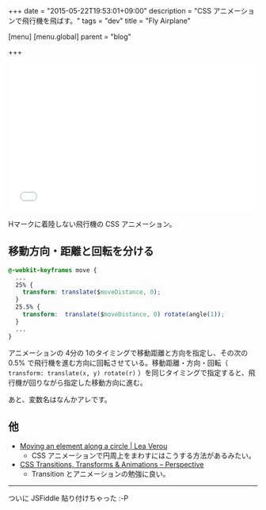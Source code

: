 +++
date = "2015-05-22T19:53:01+09:00"
description = "CSS アニメーションで飛行機を飛ばす。"
tags = "dev"
title = "Fly Airplane"

[menu]
  [menu.global]
    parent = "blog"

+++

<iframe width="100%" height="300" src="//jsfiddle.net/thleap/q1m0r1w3/7/embedded/result%2Ccss/" allowfullscreen="allowfullscreen" frameborder="0"></iframe>

Hマークに着陸しない飛行機の CSS アニメーション。

## 移動方向・距離と回転を分ける
```css
@-webkit-keyframes move {
  ...
  25% {
    transform: translate($moveDistance, 0);
  }
  25.5% {
    transform:  translate($moveDistance, 0) rotate(angle(1));
  }
  ...
}
```

アニメーションの 4分の 1のタイミングで移動距離と方向を指定し、その次の 0.5% で飛行機を進む方向に回転させている。移動距離・方向・回転（ `transform: translate(x, y) rotate(r)`  ）を同じタイミングで指定すると、飛行機が回りながら指定した移動方向に進む。

あと、変数名はなんかアレです。

## 他
- [Moving an element along a circle | Lea Verou](http://lea.verou.me/2012/02/moving-an-element-along-a-circle/)
    - CSS アニメーションで円周上をまわすにはこうする方法があるみたい。
- [CSS Transitions, Transforms & Animations – Perspective](http://callmenick.com/post/css-transitions-transforms-animations-perspective)
    - Transition とアニメーションの勉強に良い。

---

ついに JSFiddle 貼り付けちゃった :-P
